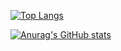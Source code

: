 [![Top Langs](https://github-readme-stats.vercel.app/api/top-langs/?username=okasyun&layout=compact
)](https://github.com/anuraghazra/github-readme-stats)

[![Anurag's GitHub stats](https://github-readme-stats.vercel.app/api?username=okasyun
)](https://github.com/anuraghazra/github-readme-stats)

<!--
**okasyun/okasyun** is a ✨ _special_ ✨ repository because its `README.md` (this file) appears on your GitHub profile.

Here are some ideas to get you started:

- 🔭 I’m currently working on ...
- 🌱 I’m currently learning ...
- 👯 I’m looking to collaborate on ...
- 🤔 I’m looking for help with ...
- 💬 Ask me about ...
- 📫 How to reach me: ...
- 😄 Pronouns: ...
- ⚡ Fun fact: ...
-->

